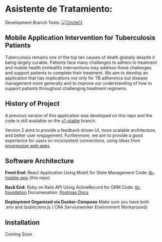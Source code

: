 # Asistente de Tratamiento:

Development Branch Tests: [![CircleCI](https://circleci.com/gh/uwcirg/tb-mobile-app/tree/develop.svg?style=svg)](https://circleci.com/gh/uwcirg/tb-mobile-app/tree/develop)
##  Mobile Application Intervention for Tuberculosis Patients
Tuberculosis remains one of the top ten causes of death globally despite it being largely curable. Patients face many challenges to adhere to treatment and mobile health (mHealth) interventions may address these challenges and support patients to complete their treatment. We aim to develop an application that has implications not only for TB adherence but disease management more generally and to improve our understanding of how to support patients throughout challenging treatment regimens.

## History of Project 
A previous version of this applicaiton was developed on this repo and the code is still available on the [v1-stable]([https://github.com/uwcirg/tb-mobile-app/tree/v1-stable](https://github.com/uwcirg/tb-mobile-app/tree/v1-stable)) branch.

Version 2 aims to provide a feedback driven UI, more scalable architecture, and better user engagement. Furthermore, we aim to provide a good experience for users on inconsistent connections, using ideas from [progressive web apps]([https://developers.google.com/web/progressive-web-apps](https://developers.google.com/web/progressive-web-apps)).

## Software Architecture 
 
**Front End:**
 React Application 
 Using MobX for State Management
 Code: [tb-mobile-app](https://github.com/uwcirg/tb-mobile-app) (this repo)
 
**Back End:** 
Ruby on Rails API
Using ActiveRecord  for ORM
Code: [tb-foundation](https://github.com/uwcirg/tb-foundation)
Documenation: [Postman Docs](https://documenter.getpostman.com/view/8985648/SVtPYrMr?version=latest)

**Deployment Organized via Docker-Compose**
Make sure you have both .env and /public/env.js ( CRA Serviceworker Environment Workaround)

## Installation
Coming Soon


